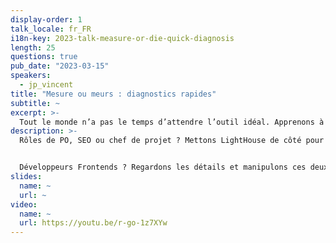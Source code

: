 ```yaml
---
display-order: 1
talk_locale: fr_FR
i18n-key: 2023-talk-measure-or-die-quick-diagnosis
length: 25
questions: true
pub_date: "2023-03-15"
speakers:
  - jp_vincent
title: "Mesure ou meurs : diagnostics rapides"
subtitle: ~
excerpt: >-
  Tout le monde n’a pas le temps d’attendre l’outil idéal. Apprenons à diagnostiquer avec les outils que nous avons sous la main.
description: >-
  Rôles de PO, SEO ou chef de projet ? Mettons LightHouse de côté pour partir sur des outils plus précis permettant d'orienter vos développeurs et de juger de la performance en sortie. À ce niveau, le calibrage de Webpagetest ou Chrome DevTools et leur lecture attentive vous permettront d'avoir un pilotage réaliste des projets.


  Développeurs Frontends ? Regardons les détails et manipulons ces deux outils d'experts. Bonus pour les applications JS lourdes : les outils et méthodes pour alléger le frontend.
slides:
  name: ~
  url: ~
video:
  name: ~
  url: https://youtu.be/r-go-1z7XYw
---
```

